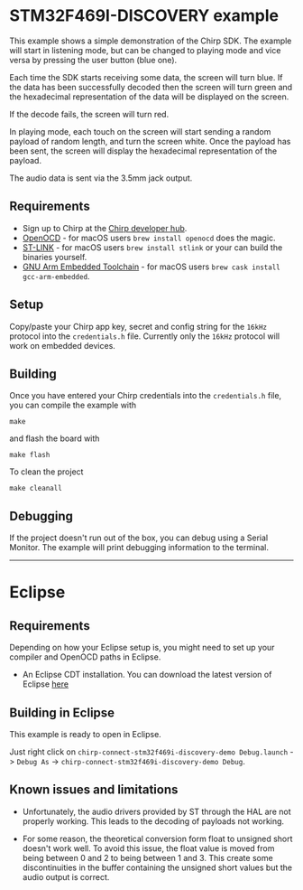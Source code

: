 # STM32F469I-DISCOVERY example

This example shows a simple demonstration of the Chirp SDK. The example will start in listening mode,
but can be changed to playing mode and vice versa by pressing the user button (blue one).

Each time the SDK starts receiving some data, the screen will turn blue.
If the data has been successfully decoded then the screen will turn green and the
hexadecimal representation of the data will be displayed on the screen.

If the decode fails, the screen will turn red.

In playing mode, each touch on the screen will start sending a
random payload of random length, and turn the screen white. Once the payload
has been sent, the screen will display the hexadecimal representation of the payload.

The audio data is sent via the 3.5mm jack output.

## Requirements

- Sign up to Chirp at the [Chirp developer hub](https://developers.chirp.io).
- [OpenOCD](http://openocd.org) - for macOS users `brew install openocd` does the magic.
- [ST-LINK](https://github.com/texane/stlink) - for macOS users `brew install stlink` or your can build the binaries yourself.
- [GNU Arm Embedded Toolchain](https://developer.arm.com/open-source/gnu-toolchain/gnu-rm/downloads) - for macOS users `brew cask install gcc-arm-embedded`.

## Setup

Copy/paste your Chirp app key, secret and config string for the `16kHz` protocol into the `credentials.h` file.
Currently only the `16kHz` protocol will work on embedded devices.

## Building

Once you have entered your Chirp credentials into the `credentials.h` file, you can compile the example with

    make

and flash the board with

    make flash

To clean the project

    make cleanall

## Debugging

If the project doesn't run out of the box, you can debug using a Serial Monitor. The example will print
debugging information to the terminal.

---

# Eclipse

## Requirements

Depending on how your Eclipse setup is, you might need to set up your compiler and OpenOCD paths in Eclipse.

- An Eclipse CDT installation. You can download the latest version of Eclipse [here](https://www.eclipse.org/cdt/downloads.php)

## Building in Eclipse

This example is ready to open in Eclipse.

Just right click on `chirp-connect-stm32f469i-discovery-demo Debug.launch` -> `Debug As` -> `chirp-connect-stm32f469i-discovery-demo Debug`.

## Known issues and limitations

 * Unfortunately, the audio drivers provided by ST through the HAL are not properly working. This leads to the decoding of payloads not working.

 * For some reason, the theoretical conversion form float to unsigned short doesn't work well. To avoid this issue, the float value is moved from being between 0 and 2 to being between 1 and 3. This create some discontinuities in the buffer containing the unsigned short values but the audio output is correct.
